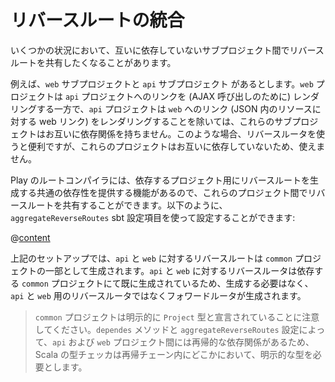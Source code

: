 <!--- Copyright (C) 2009-2015 Typesafe Inc. <http://www.typesafe.com> -->
<!--
# Aggregating reverse routers
-->
# リバースルートの統合

<!--
In some situations you want to share reverse routers between sub projects that are not dependent on each other.
-->
いくつかの状況において、互いに依存していないサブプロジェクト間でリバースルートを共有したくなることがあります。

<!--
For example, you might have a `web` sub project, and an `api` sub project.  These sub projects may have no dependence on each other, except that the `web` project wants to render links to the `api` project (for making AJAX calls), while the `api` project wants to render links to the `web` (rendering the web link for a resource in JSON).  In this situation, it would be convenient to use the reverse router, but since these projects don't depend on each other, you can't.
-->
例えば、`web` サブプロジェクトと `api` サブプロジェクト があるとします。`web` プロジェクトは `api` プロジェクトへのリンクを (AJAX 呼び出しのために) レンダリングする一方で、`api` プロジェクトは `web` へのリンク (JSON 内のリソースに対する web リンク) をレンダリングすることを除いては、これらのサブプロジェクトはお互いに依存関係を持ちません。このような場合、リバースルータを使うと便利ですが、これらのプロジェクトはお互いに依存していないため、使えません。

<!--
Play's routes compiler offers a feature that allows a common dependency to generate the reverse routers for projects that depend on it so that the reverse routers can be shared between those projects.  This is configured using the `aggregateReverseRoutes` sbt configuration item, like this:
-->
Play のルートコンパイラには、依存するプロジェクト用にリバースルートを生成する共通の依存性を提供する機能があるので、これらのプロジェクト間でリバースルートを共有することができます。以下のように、`aggregateReverseRoutes` sbt 設定項目を使って設定することができます:

@[content](code/aggregate.sbt)

<!--
In this setup, the reverse routers for `api` and `web` will be generated as part of the `common` project.  Meanwhile, the forwards routers for `api` and `web` will still generate forwards routers, but not reverse routers, because their reverse routers have already been generated in the `common` project which they depend on, so they don't need to generate them.
-->
上記のセットアップでは、`api` と `web` に対するリバースルートは `common` プロジェクトの一部として生成されます。`api` と `web` に対するリバースルータは依存する `common` プロジェクトにて既に生成されているため、生成する必要はなく、`api` と `web` 用のリバースルータではなくフォワードルータが生成されます。

<!--
> Note that the `common` project has a type of `Project` explicitly declared.  This is because there is a recursive reference between it and the `api` and `web` projects, through the `dependsOn` method and `aggregateReverseRoutes` setting, so the Scala type checker needs an explicit type somewhere in the chain of recursion.
-->
> `common` プロジェクトは明示的に `Project` 型と宣言されていることに注意してください。`dependes` メソッドと `aggregateReverseRoutes` 設定によって、`api` および `web` プロジェクト間には再帰的な依存関係があるため、Scala の型チェッカは再帰チェーン内にどこかにおいて、明示的な型を必要とします。